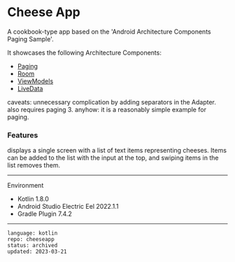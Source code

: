 # Cheese App

A cookbook-type app based on the 'Android Architecture Components Paging Sample'.

It showcases the following Architecture Components:

* [Paging](https://developer.android.com/topic/libraries/architecture/paging.html)
* [Room](https://developer.android.com/topic/libraries/architecture/room.html)
* [ViewModels](https://developer.android.com/reference/android/arch/lifecycle/ViewModel.html)
* [LiveData](https://developer.android.com/reference/android/arch/lifecycle/LiveData.html)

caveats: unnecessary complication by adding separators in the Adapter. also requires paging 3. anyhow: it is a reasonably simple example for paging.

### Features

displays a single screen with a list of text items representing cheeses. Items can be added to the list with the input at the top, and swiping items in the list removes them.

---

Environment

- Kotlin 1.8.0
- Android Studio Electric Eel 2022.1.1
- Gradle Plugin 7.4.2

---

```
language: kotlin
repo: cheeseapp
status: archived
updated: 2023-03-21
```